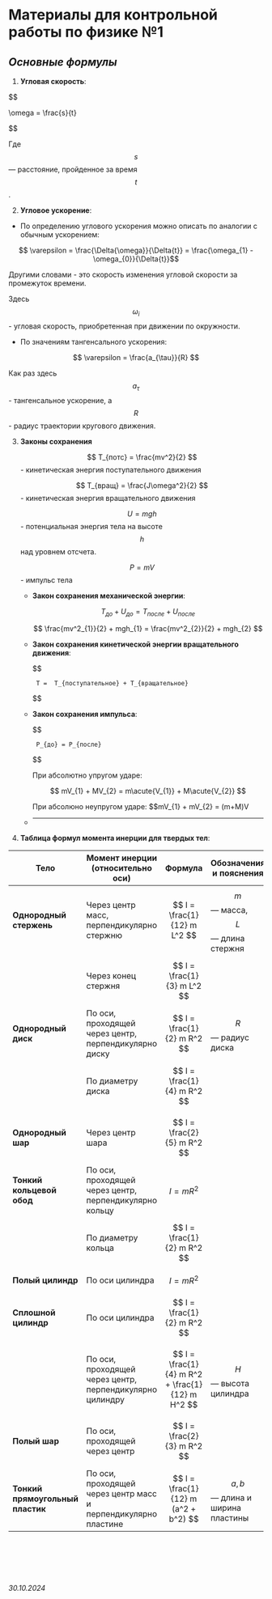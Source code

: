 <head>
    <script src="https://cdn.jsdelivr.net/npm/mathjax@3/es5/tex-mml-chtml.js"></script>
</head>


# Материалы для контрольной работы по физике №1

## ***Основные формулы***

1. **Угловая скорость**:

$$

\omega = \frac{s}{t}

$$

Где  $$ s $$ — расстояние, пройденное за время $$ t $$.


2. **Угловое ускорение**:

- По определению углового ускорения можно описать по аналогии с обычным ускорением:

$$ \varepsilon = \frac{\Delta{\omega}}{\Delta{t}} = \frac{\omega_{1} - \omega_{0}}{\Delta{t}}$$

Другими словами - это скорость изменения угловой скорости за промежуток времени.

Здесь  $$\omega_{i}$$ - угловая скорость, приобретенная при движении по окружности.

- По значениям тангенсального ускорения:

$$ \varepsilon = \frac{a_{\tau}}{R} $$

Как раз здесь $$a_{\tau}$$ - тангенсальное ускорение, а $$R$$ - радиус траектории кругового движения.

3. **Законы сохранения**

    $$ T_{потс} = \frac{mv^2}{2} $$ - кинетическая энергия поступательного движения

    $$ T_{вращ} = \frac{J\omega^2}{2} $$ - кинетическая энергия вращательного движения

    $$ U = mgh $$ - потенциальная энергия тела на высоте $$h$$ над уровнем отсчета.

    $$ P = mV $$ - импульс тела

    $$$$
    
   
    - **Закон сохранения механической энергии**:
    
        $$
            T_{до} + U_{до} = T_{после} + U_{после}
        $$

        $$ \frac{mv^2_{1}}{2} + mgh_{1} = \frac{mv^2_{2}}{2} + mgh_{2} $$
   
    -  **Закон сохранения кинетической энергии вращательного движения**:

        $$

            T =  T_{поступательное} + T_{вращательное}

        $$

    -  **Закон сохранения импульса**:

        $$

            P_{до} = P_{после}
        $$

        При абсолютно упругом ударе:

        $$
            mV_{1} + MV_{2} = m\acute{V_{1}} + M\acute{V_{2}}
        $$

        При абсолюно неупругом ударе:
        $$mV_{1} + mV_{2} = (m+M)V

    - ****

4. **Таблица формул момента инерции для твердых тел**:
    
| Тело                          | Момент инерции (относительно оси)                                         | Формула                                      | Обозначения и пояснения                 |
|-------------------------------|---------------------------------------------------------------------------|----------------------------------------------|-----------------------------------------|
| **Однородный стержень**       | Через центр масс, перпендикулярно стержню                                 | $$ I = \frac{1}{12} m L^2 $$                | $$ m $$ — масса, $$ L $$ — длина стержня|
|                               | Через конец стержня                                                       | $$ I = \frac{1}{3} m L^2 $$                 |                                         |
| **Однородный диск**           | По оси, проходящей через центр, перпендикулярно диску                     | $$ I = \frac{1}{2} m R^2 $$                | $$ R $$ — радиус диска                  |
|                               | По диаметру диска                                                         | $$ I = \frac{1}{4} m R^2 $$                |                                         |
| **Однородный шар**            | Через центр шара                                                          | $$ I = \frac{2}{5} m R^2 $$                |                                         |
| **Тонкий кольцевой обод**     | По оси, проходящей через центр, перпендикулярно кольцу                    | $$ I = m R^2 $$                            |                                         |
|                               | По диаметру кольца                                                        | $$ I = \frac{1}{2} m R^2 $$                |                                         |
| **Полый цилиндр**             | По оси цилиндра                                                           | $$ I = m R^2 $$                            |                                         |
| **Сплошной цилиндр**          | По оси цилиндра                                                           | $$ I = \frac{1}{2} m R^2 $$                |                                         |
|                               | По оси, проходящей через центр, перпендикулярно цилиндру                  | $$ I = \frac{1}{4} m R^2 + \frac{1}{12} m H^2 $$ | $$ H $$ — высота цилиндра              |
| **Полый шар**                 | По оси, проходящей через центр                                            | $$ I = \frac{2}{3} m R^2 $$                |                                         |
| **Тонкий прямоугольный пластик** | По оси, проходящей через центр масс и перпендикулярно пластине          | $$ I = \frac{1}{12} m (a^2 + b^2) $$       | $$ a, b $$ — длина и ширина пластины    |



<br><br>
<br><br>


###### 30.10.2024